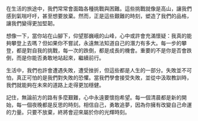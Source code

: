 在生活的旅途中，我們常常會面臨各種挑戰與困難。這些挑戰就像是高山，讓我們感到氣喘吁吁，甚至想要放棄。然而，正是這些艱難的時刻，塑造了我們的品格，讓我們變得更加堅韌。

想像一下，當你站在山腳下，仰望那巍峨的山峰，心中或許會充滿懷疑：我真的能夠攀登上去嗎？但如果你不嘗試，永遠無法知道自己的潛力有多大。每一步的攀登，都是對自我的挑戰，每一次的跌倒，都是成長的機會。重要的不是你是否會跌倒，而是你能否勇敢地站起來，繼續前行。

生活中，我們也許會遭遇失敗，遭受挫折，但這些都是人生的一部分。失敗並不可怕，真正可怕的是我們對失敗的恐懼。當我們學會接受失敗，並從中汲取教訓時，我們就能夠在未來的道路上走得更加穩健。

記住，無論前方的路有多麼艱難，心中永遠要懷抱希望。每一個清晨都是新的開始，每一個夜晚都是反思的時刻。相信自己，勇敢追夢，因為你擁有改變自己命運的力量。只要不放棄，終將會迎來屬於你的光輝時刻。